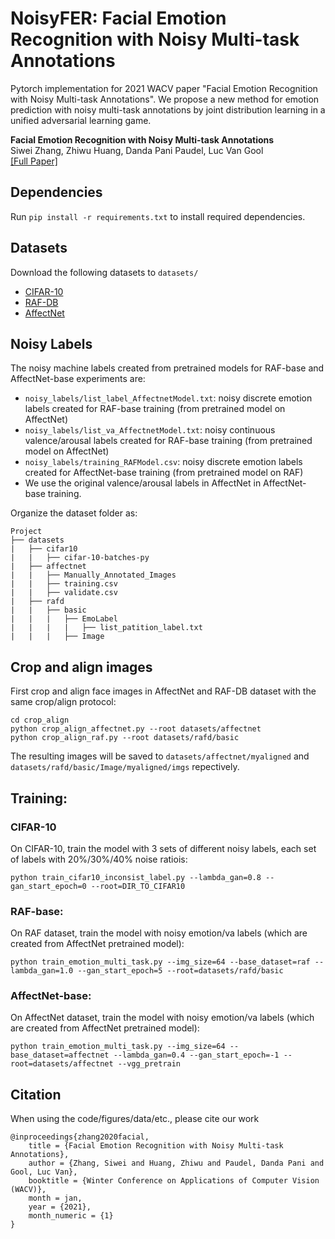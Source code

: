 # NoisyFER: Facial Emotion Recognition with Noisy Multi-task Annotations
Pytorch implementation for 2021 WACV paper "Facial Emotion Recognition with Noisy Multi-task Annotations".
We propose a new method for emotion prediction with noisy multi-task annotations 
by joint distribution learning
in a unified adversarial learning game.

**Facial Emotion Recognition with Noisy Multi-task Annotations** <br>
Siwei Zhang, Zhiwu Huang, Danda Pani Paudel, Luc Van Gool <br>
[[Full Paper]](https://arxiv.org/pdf/2010.09849.pdf)

## Dependencies
Run `pip install -r requirements.txt` to install required dependencies.

## Datasets
Download the following datasets to `datasets/`
* [CIFAR-10](https://www.cs.toronto.edu/~kriz/cifar.html)
* [RAF-DB](http://www.whdeng.cn/RAF/model1.html)
* [AffectNet](http://mohammadmahoor.com/affectnet/)
## Noisy Labels
The noisy machine labels created from pretrained models for RAF-base and AffectNet-base experiments are:
*  `noisy_labels/list_label_AffectnetModel.txt`: noisy discrete emotion labels created for RAF-base training (from pretrained model on AffectNet)
*  `noisy_labels/list_va_AffectnetModel.txt`: noisy continuous valence/arousal labels created for RAF-base training (from pretrained model on AffectNet)
*  `noisy_labels/training_RAFModel.csv`: noisy discrete emotion labels created for AffectNet-base training (from pretrained model on RAF)
* We use the original valence/arousal labels in AffectNet in AffectNet-base training.

Organize the dataset folder as:
```
Project
├── datasets
|   ├── cifar10
|   |   ├── cifar-10-batches-py
|   ├── affectnet
|   |   ├── Manually_Annotated_Images
|   |   ├── training.csv
|   |   ├── validate.csv
|   ├── rafd
|   |   ├── basic
|   |   |   ├── EmoLabel
|   |   |   |   ├── list_patition_label.txt
|   |   |   ├── Image
```

## Crop and align images
First crop and align face images in AffectNet and RAF-DB dataset with the same crop/align protocol:
```
cd crop_align
python crop_align_affectnet.py --root datasets/affectnet
python crop_align_raf.py --root datasets/rafd/basic
```
The resulting images will be saved to `datasets/affectnet/myaligned` 
and `datasets/rafd/basic/Image/myaligned/imgs` repectively.


## Training:
### CIFAR-10
On CIFAR-10, train the model with 3 sets of different noisy labels, each set of labels with 20%/30%/40% noise ratiois:
```
python train_cifar10_inconsist_label.py --lambda_gan=0.8 --gan_start_epoch=0 --root=DIR_TO_CIFAR10
```

### RAF-base:
On RAF dataset, train the model with noisy emotion/va labels (which are created from AffectNet pretrained model):
```
python train_emotion_multi_task.py --img_size=64 --base_dataset=raf --lambda_gan=1.0 --gan_start_epoch=5 --root=datasets/rafd/basic
```

### AffectNet-base:
On AffectNet dataset, train the model with noisy emotion/va labels (which are created from AffectNet pretrained model):
```
python train_emotion_multi_task.py --img_size=64 --base_dataset=affectnet --lambda_gan=0.4 --gan_start_epoch=-1 --root=datasets/affectnet --vgg_pretrain
```

## Citation

When using the code/figures/data/etc., please cite our work
```
@inproceedings{zhang2020facial,
    title = {Facial Emotion Recognition with Noisy Multi-task Annotations},
    author = {Zhang, Siwei and Huang, Zhiwu and Paudel, Danda Pani and Gool, Luc Van},
    booktitle = {Winter Conference on Applications of Computer Vision (WACV)},
    month = jan,
    year = {2021},
    month_numeric = {1}
}
```
